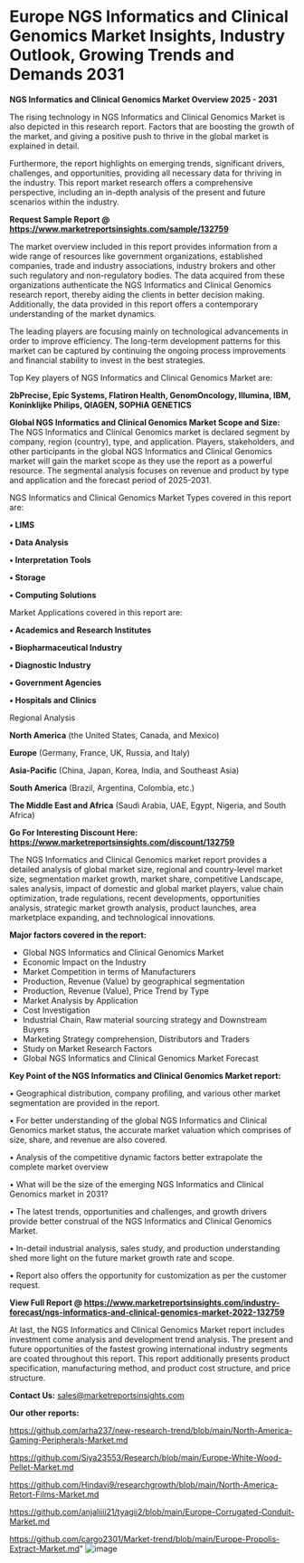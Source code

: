 # Europe NGS Informatics and Clinical Genomics Market Insights, Industry Outlook, Growing Trends and Demands 2031

<Strong> NGS Informatics and Clinical Genomics Market Overview 2025 - 2031</strong>

The rising technology in NGS Informatics and Clinical Genomics Market is also depicted in this research report. Factors that are boosting the growth of the market, and giving a positive push to thrive in the global market is explained in detail.

Furthermore, the report highlights on emerging trends, significant drivers, challenges, and opportunities, providing all necessary data for thriving in the industry. This report market research offers a comprehensive perspective, including an in-depth analysis of the present and future scenarios within the industry.

<strong>Request Sample Report @ <a href=https://www.marketreportsinsights.com/sample/132759>https://www.marketreportsinsights.com/sample/132759</a></strong>

The market overview included in this report provides information from a wide range of resources like government organizations, established companies, trade and industry associations, industry brokers and other such regulatory and non-regulatory bodies. The data acquired from these organizations authenticate the NGS Informatics and Clinical Genomics research report, thereby aiding the clients in better decision making. Additionally, the data provided in this report offers a contemporary understanding of the market dynamics.

The leading players are focusing mainly on technological advancements in order to improve efficiency. The long-term development patterns for this market can be captured by continuing the ongoing process improvements and financial stability to invest in the best strategies.

Top Key players of NGS Informatics and Clinical Genomics Market are:

<strong>2bPrecise, Epic Systems, Flatiron Health, GenomOncology, Illumina, IBM, Koninklijke Philips, QIAGEN, SOPHiA GENETICS</strong>

<strong><b>Global NGS Informatics and Clinical Genomics Market Scope and Size:</b></strong>
The NGS Informatics and Clinical Genomics market is declared segment by company, region (country), type, and application. Players, stakeholders, and other participants in the global NGS Informatics and Clinical Genomics market will gain the market scope as they use the report as a powerful resource. The segmental analysis focuses on revenue and product by type and application and the forecast period of 2025-2031.

NGS Informatics and Clinical Genomics Market Types covered in this report are:

<strong>• LIMS

• Data Analysis

• Interpretation Tools

• Storage

• Computing Solutions</strong>

Market Applications covered in this report are:

<strong>• Academics and Research Institutes

• Biopharmaceutical Industry

• Diagnostic Industry

• Government Agencies

• Hospitals and Clinics</strong> 

Regional Analysis

<strong>North America</strong> (the United States, Canada, and Mexico)

<strong>Europe</strong> (Germany, France, UK, Russia, and Italy)

<strong>Asia-Pacific</strong> (China, Japan, Korea, India, and Southeast Asia)

<strong>South America</strong> (Brazil, Argentina, Colombia, etc.)

<strong>The Middle East and Africa</strong> (Saudi Arabia, UAE, Egypt, Nigeria, and South Africa)

<strong>Go For Interesting Discount Here: <a href=https://www.marketreportsinsights.com/discount/132759>https://www.marketreportsinsights.com/discount/132759</a></strong>

The NGS Informatics and Clinical Genomics market report provides a detailed analysis of global market size, regional and country-level market size, segmentation market growth, market share, competitive Landscape, sales analysis, impact of domestic and global market players, value chain optimization, trade regulations, recent developments, opportunities analysis, strategic market growth analysis, product launches, area marketplace expanding, and technological innovations.

<strong><b>Major factors covered in the report:</b></strong>
<ul>
  <li>Global NGS Informatics and Clinical Genomics Market </li>
  <li>Economic Impact on the Industry</li>
  <li>Market Competition in terms of Manufacturers</li>
  <li>Production, Revenue (Value) by geographical segmentation</li>
  <li>Production, Revenue (Value), Price Trend by Type</li>
  <li>Market Analysis by Application</li>
  <li>Cost Investigation</li>
  <li>Industrial Chain, Raw material sourcing strategy and Downstream Buyers</li>
  <li>Marketing Strategy comprehension, Distributors and Traders</li>
  <li>Study on Market Research Factors</li>
  <li>Global NGS Informatics and Clinical Genomics Market Forecast</li>
</ul>

<strong><b>Key Point of the NGS Informatics and Clinical Genomics Market report:</b></strong>

• Geographical distribution, company profiling, and various other market segmentation are provided in the report.

• For better understanding of the global NGS Informatics and Clinical Genomics market status, the accurate market valuation which comprises of size, share, and revenue are also covered.

• Analysis of the competitive dynamic factors better extrapolate the complete market overview

• What will be the size of the emerging NGS Informatics and Clinical Genomics market in 2031?

• The latest trends, opportunities and challenges, and growth drivers provide better construal of the NGS Informatics and Clinical Genomics Market.

• In-detail industrial analysis, sales study, and production understanding shed more light on the future market growth rate and scope.

• Report also offers the opportunity for customization as per the customer request.

<strong><b>View Full Report @ <a href=https://www.marketreportsinsights.com/industry-forecast/ngs-informatics-and-clinical-genomics-market-2022-132759>https://www.marketreportsinsights.com/industry-forecast/ngs-informatics-and-clinical-genomics-market-2022-132759</a></b></strong>


At last, the NGS Informatics and Clinical Genomics Market report includes investment come analysis and development trend analysis. The present and future opportunities of the fastest growing international industry segments are coated throughout this report. This report additionally presents product specification, manufacturing method, and product cost structure, and price structure.

<strong>Contact Us:</strong>
sales@marketreportsinsights.com

<strong>Our other reports:</strong>

<a href=https://github.com/arha237/new-research-trend/blob/main/North-America-Gaming-Peripherals-Market.md>https://github.com/arha237/new-research-trend/blob/main/North-America-Gaming-Peripherals-Market.md</a>

<a href=https://github.com/Siya23553/Research/blob/main/Europe-White-Wood-Pellet-Market.md>https://github.com/Siya23553/Research/blob/main/Europe-White-Wood-Pellet-Market.md</a>

<a href=https://github.com/Hindavi9/researchgrowth/blob/main/North-America-Retort-Films-Market.md>https://github.com/Hindavi9/researchgrowth/blob/main/North-America-Retort-Films-Market.md</a>

<a href=https://github.com/anjaliiii21/tyagii2/blob/main/Europe-Corrugated-Conduit-Market.md>https://github.com/anjaliiii21/tyagii2/blob/main/Europe-Corrugated-Conduit-Market.md</a>

<a href=https://github.com/cargo2301/Market-trend/blob/main/Europe-Propolis-Extract-Market.md>https://github.com/cargo2301/Market-trend/blob/main/Europe-Propolis-Extract-Market.md</a>"
![image](https://github.com/user-attachments/assets/a2b4bb88-82bb-42f1-a1c6-2ea9015b3a0d)
